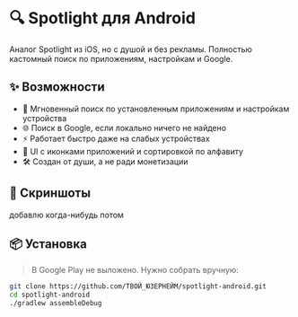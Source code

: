 # 🔍 Spotlight для Android

Аналог Spotlight из iOS, но с душой и без рекламы. Полностью кастомный поиск по приложениям, настройкам и Google.

## ✨ Возможности

- 🔎 Мгновенный поиск по установленным приложениям и настройкам устройства
- 🌐 Поиск в Google, если локально ничего не найдено
- ⚡ Работает быстро даже на слабых устройствах
- 🎨 UI с иконками приложений и сортировкой по алфавиту
- 🛠 Создан от души, а не ради монетизации

## 📸 Скриншоты

добавлю когда-нибудь потом

## 📦 Установка

> В Google Play не выложено. Нужно собрать вручную:

```bash
git clone https://github.com/ТВОЙ_ЮЗЕРНЕЙМ/spotlight-android.git
cd spotlight-android
./gradlew assembleDebug
```
